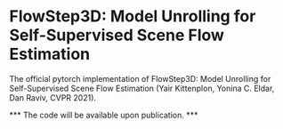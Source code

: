 # FlowStep3D: Model Unrolling for Self-Supervised Scene Flow Estimation

The official pytorch implementation of FlowStep3D: Model Unrolling for Self-Supervised Scene Flow Estimation (Yair Kittenplon, Yonina C. Eldar, Dan Raviv, CVPR 2021).

*** The code will be available upon publication. ***
